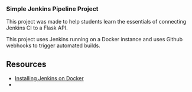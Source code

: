 ### Simple Jenkins Pipeline Project

This project was made to help students learn the essentials of connecting Jenkins CI to a Flask API.

This project uses Jenkins running on a Docker instance and uses Github webhooks to trigger automated builds.

## Resources
* [Installing Jenkins on Docker](https://www.jenkins.io/doc/book/installing/)
* []()